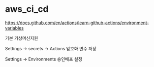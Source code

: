 # aws_ci_cd

https://docs.github.com/en/actions/learn-github-actions/environment-variables

기본 가상머신지원


Settings -> secrets -> Actions
암호화 변수 저장

Settings -> Environments
승인배포 설정
